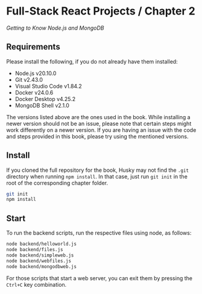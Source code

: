 # Full-Stack React Projects / Chapter 2

_Getting to Know Node.js and MongoDB_

## Requirements

Please install the following, if you do not already have them installed:

- Node.js v20.10.0
- Git v2.43.0
- Visual Studio Code v1.84.2
- Docker v24.0.6
- Docker Desktop v4.25.2
- MongoDB Shell v2.1.0

The versions listed above are the ones used in the book. While installing a newer version should not be an issue, please note that certain steps might work differently on a newer version. If you are having an issue with the code and steps provided in this book, please try using the mentioned versions.

## Install

If you cloned the full repository for the book, Husky may not find the `.git` directory when running `npm install`. In that case, just run `git init` in the root of the corresponding chapter folder.

```bash
git init
npm install
```

## Start

To run the backend scripts, run the respective files using node, as follows:

```bash
node backend/helloworld.js
node backend/files.js
node backend/simpleweb.js
node backend/webfiles.js
node backend/mongodbweb.js
```

For those scripts that start a web server, you can exit them by pressing the `Ctrl+C` key combination.

